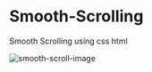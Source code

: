 # Smooth-Scrolling
Smooth Scrolling using css html

![smooth-scroll-image](https://user-images.githubusercontent.com/42339316/46859476-7b28ff00-ce2b-11e8-8d2c-44564efc3cd6.png)
